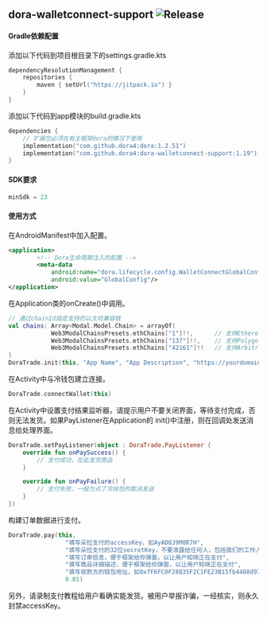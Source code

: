 dora-walletconnect-support
![Release](https://jitpack.io/v/dora4/dora-walletconnect-support.svg)
--------------------------------

#### Gradle依赖配置

添加以下代码到项目根目录下的settings.gradle.kts
```kotlin
dependencyResolutionManagement {
    repositories {
        maven { setUrl("https://jitpack.io") }
    }
}
```
添加以下代码到app模块的build.gradle.kts
```kotlin
dependencies {
    // 扩展包必须在有主框架dora的情况下使用
    implementation("com.github.dora4:dora:1.2.51")
    implementation("com.github.dora4:dora-walletconnect-support:1.19")
}
```

#### SDK要求

```kotlin
minSdk = 23
```

#### 使用方式

在AndroidManifest中加入配置。
```xml
<application>
        <!-- Dora生命周期注入的配置 -->
        <meta-data
            android:name="dora.lifecycle.config.WalletConnectGlobalConfig"
            android:value="GlobalConfig"/>
</application>
```
在Application类的onCreate()中调用。
```kotlin
// 通过chainId指定支持的以太坊兼容链
val chains: Array<Modal.Model.Chain> = arrayOf(
            Web3ModalChainsPresets.ethChains["1"]!!,      // 支持Ethereum
            Web3ModalChainsPresets.ethChains["137"]!!,    // 支持Polygon
            Web3ModalChainsPresets.ethChains["42161"]!!   // 支持Arbitrum
)
DoraTrade.init(this, "App Name", "App Description", "https://yourdomain.com", chains)
```
在Activity中与冷钱包建立连接。
```kotlin
DoraTrade.connectWallet(this)
```
在Activity中设置支付结果监听器，请提示用户不要关闭界面，等待支付完成，否则无法发货。如果PayListener在Application的
init()中注册，则在回调处发送消息给处理界面。
```kotlin
DoraTrade.setPayListener(object : DoraTrade.PayListener {
    override fun onPaySuccess() {
        // 支付成功，在此发货商品
    }

    override fun onPayFailure() {
        // 支付失败，一般为点了冷钱包的取消发送
    }
})
```
构建订单数据进行支付。
```kotlin
DoraTrade.pay(this,
                "填写朵拉支付的accessKey，如AyAD8J9M0R7H",
                "填写朵拉支付的32位secretKey，不要泄露给任何人，包括我们的工作人员",
                "填写订单信息，便于框架给你弹窗，以让用户知晓正在支付",
                "填写商品详细描述，便于框架给你弹窗，以让用户知晓正在支付",
                "填写收款方的钱包地址，如0xfF6FC0F28835F2C1FE23B15fb4488d976B06Dcd9",
                0.01)
```
另外，请录制支付教程给用户看确实能发货。被用户举报诈骗，一经核实，则永久封禁accessKey。



